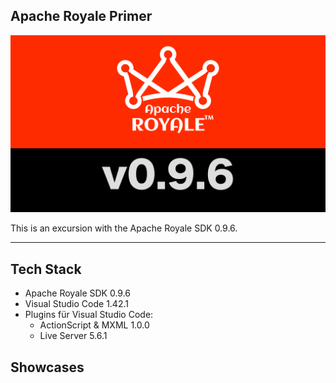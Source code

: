 ## Apache Royale Primer

![Apache Royale 0.9.6](https://github.com/christopherstock/ApacheRoyalePrimer/raw/master/_ASSET/readme/logo_adobeRoyale-0.9.6.png)

This is an excursion with the Apache Royale SDK 0.9.6.

---

## Tech Stack

- Apache Royale SDK 0.9.6
- Visual Studio Code 1.42.1
- Plugins für Visual Studio Code:
  - ActionScript & MXML 1.0.0  
  - Live Server 5.6.1

## Showcases


